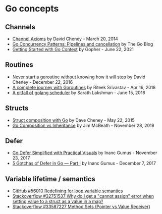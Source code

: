# Go concepts

## Channels

* [Channel Axioms](https://dave.cheney.net/2014/03/19/channel-axioms) by David Cheney - March 20, 2014
* [Go Concurrency Patterns: Pipelines and cancellation](https://go.dev/blog/pipelines) by The Go Blog
* [Getting Started with Go Context](https://dev.to/gopher/getting-started-with-go-context-l7g) by Gopher - June 22, 2021

## Routines

* [Never start a goroutine without knowing how it will stop](https://dave.cheney.net/2016/12/22/never-start-a-goroutine-without-knowing-how-it-will-stop) by David Cheney - December 22, 2016
* [A complete journey with Goroutines](https://riteeksrivastava.medium.com/a-complete-journey-with-goroutines-8472630c7f5c) by Riteek Srivastav - Apr 16, 2018
* [A pitfall of golang scheduler](https://www.sarathlakshman.com/2016/06/15/pitfall-of-golang-scheduler) by Sarath Lakshman - June 15, 2016

## Structs

* [Struct composition with Go](https://dave.cheney.net/2015/05/22/struct-composition-with-go) by Dave Cheney - May 22, 2015
* [Go Composition vs Inheritance](https://jim-mcbeath.blogspot.com/2019/11/go-composition-vs-inheritance.html) by Jim McBeath - November 28, 2019

## Defer

* [Go Defer Simplified with Practical Visuals](https://blog.learngoprogramming.com/golang-defer-simplified-77d3b2b817ff) by Inanc Gumus - November 23, 2017
* [5 Gotchas of Defer in Go — Part I](https://blog.learngoprogramming.com/gotchas-of-defer-in-go-1-8d070894cb01) by Inanc Gumus - December 7, 2017

## Variable lifetime / semantics

* [GitHub #56010 Redefining for loop variable semantics](https://github.com/golang/go/discussions/56010)
* [Stackoverflow #32751537 Why do I get a "cannot assign" error when setting value to a struct as a value in a map?](https://stackoverflow.com/questions/32751537/why-do-i-get-a-cannot-assign-error-when-setting-value-to-a-struct-as-a-value-i)
* [Stackoverflow #33587227 Method Sets (Pointer vs Value Receiver)](https://stackoverflow.com/questions/33587227/method-sets-pointer-vs-value-receiver)
